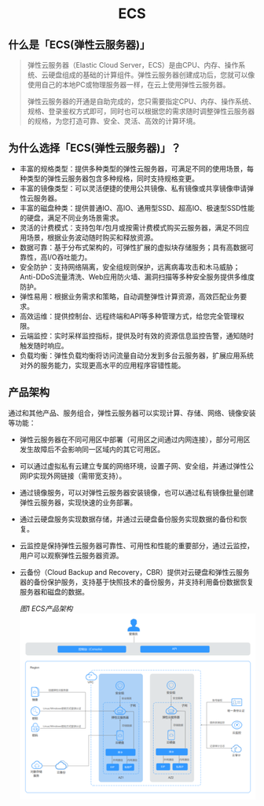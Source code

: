 <h1 align="center">ECS</h1>

## 什么是「ECS(弹性云服务器)」

> 弹性云服务器（Elastic Cloud Server，ECS）是由CPU、内存、操作系统、云硬盘组成的基础的计算组件。弹性云服务器创建成功后，您就可以像使用自己的本地PC或物理服务器一样，在云上使用弹性云服务器。
>
> 弹性云服务器的开通是自助完成的，您只需要指定CPU、内存、操作系统、规格、登录鉴权方式即可，同时也可以根据您的需求随时调整弹性云服务器的规格，为您打造可靠、安全、灵活、高效的计算环境。

## 为什么选择「ECS(弹性云服务器)」？

- 丰富的规格类型：提供多种类型的弹性云服务器，可满足不同的使用场景，每种类型的弹性云服务器包含多种规格，同时支持规格变更。
- 丰富的镜像类型：可以灵活便捷的使用公共镜像、私有镜像或共享镜像申请弹性云服务器。
- 丰富的磁盘种类：提供普通IO、高IO、通用型SSD、超高IO、极速型SSD性能的硬盘，满足不同业务场景需求。
- 灵活的计费模式：支持包年/包月或按需计费模式购买云服务器，满足不同应用场景，根据业务波动随时购买和释放资源。
- 数据可靠：基于分布式架构的，可弹性扩展的虚拟块存储服务；具有高数据可靠性，高I/O吞吐能力。
- 安全防护：支持网络隔离，安全组规则保护，远离病毒攻击和木马威胁；Anti-DDoS流量清洗、Web应用防火墙、漏洞扫描等多种安全服务提供多维度防护。
- 弹性易用：根据业务需求和策略，自动调整弹性计算资源，高效匹配业务要求。
- 高效运维：提供控制台、远程终端和API等多种管理方式，给您完全管理权限。
- 云端监控：实时采样监控指标，提供及时有效的资源信息监控告警，通知随时触发随时响应。
- 负载均衡：弹性负载均衡将访问流量自动分发到多台云服务器，扩展应用系统对外的服务能力，实现更高水平的应用程序容错性能。

## 产品架构

通过和其他产品、服务组合，弹性云服务器可以实现计算、存储、网络、镜像安装等功能：

- 弹性云服务器在不同可用区中部署（可用区之间通过内网连接），部分可用区发生故障后不会影响同一区域内的其它可用区。

- 可以通过虚拟私有云建立专属的网络环境，设置子网、安全组，并通过弹性公网IP实现外网链接（需带宽支持）。

- 通过镜像服务，可以对弹性云服务器安装镜像，也可以通过私有镜像批量创建弹性云服务器，实现快速的业务部署。

- 通过云硬盘服务实现数据存储，并通过云硬盘备份服务实现数据的备份和恢复。

- 云监控是保持弹性云服务器可靠性、可用性和性能的重要部分，通过云监控，用户可以观察弹性云服务器资源。

- 云备份（Cloud Backup and Recovery，CBR）提供对云硬盘和弹性云服务器的备份保护服务，支持基于快照技术的备份服务，并支持利用备份数据恢复服务器和磁盘的数据。

  *图1 ECS产品架构*
  ![图片](images/1.png)
